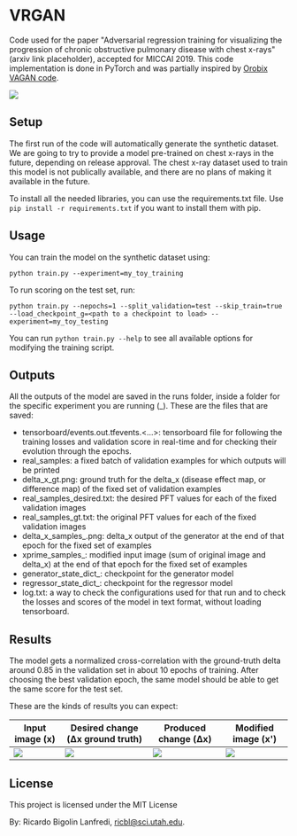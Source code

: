 # VRGAN
Code used for the paper "Adversarial regression training for visualizing the progression of chronic obstructive pulmonary disease with chest x-rays" (arxiv link placeholder), accepted for MICCAI 2019. This code implementation is done in PyTorch and was partially inspired by [Orobix VAGAN code](https://github.com/orobix/Visual-Feature-Attribution-Using-Wasserstein-GANs-Pytorch). 

![](https://github.com/ricbl/vrgan/raw/master/images/vrgan.png)

## Setup

The first run of the code will automatically generate the synthetic dataset. We are going to try to provide a model pre-trained on chest x-rays in the future, depending on release approval. The chest x-ray dataset used to train this model is not publically available, and there are no plans of making it available in the future.

To install all the needed libraries, you can use the requirements.txt file. Use `pip install -r requirements.txt` if you want to install them with pip.

## Usage

You can train the model on the synthetic dataset using:

`python train.py --experiment=my_toy_training`

To run scoring on the test set, run:

`python train.py --nepochs=1 --split_validation=test --skip_train=true --load_checkpoint_g=<path to a checkpoint to load> --experiment=my_toy_testing`

You can run `python train.py --help` to see all available options for modifying the training script.

## Outputs
All the outputs of the model are saved in the runs folder, inside a folder for the specific experiment you are running (<experiment name>\_<timestamp>). These are the files that are saved:
  * tensorboard/events.out.tfevents.<...>: tensorboard file for following the training losses and validation score in real-time and for checking their evolution through the epochs.
  * real_samples: a fixed batch of validation examples for which outputs will be printed
  * delta_x_gt.png: ground truth for the delta_x (disease effect map, or difference map) of the fixed set of validation examples
  * real_samples_desired.txt: the desired PFT values for each of the fixed validation images
  * real_samples_gt.txt: the original PFT values for each of the fixed validation images
  * delta_x_samples_<epoch>.png: delta_x output of the generator at the end of that epoch for the fixed set of examples
  * xprime_samples_<epoch>: modified input image (sum of original image and delta_x) at the end of that epoch for the fixed set of examples
  * generator_state_dict_<epoch>: checkpoint for the generator model
  * regressor_state_dict_<epoch>: checkpoint for the regressor model
  * log.txt: a way to check the configurations used for that run and to check the losses and scores of the model in text format, without loading tensorboard.

## Results
The model gets a normalized cross-correlation with the ground-truth delta around 0.85 in the validation set in about 10 epochs of training. After choosing the best validation epoch, the same model should be able to get the same score for the test set.

These are the kinds of results you can expect:

Input image (x) |  Desired change (Δx ground truth)  |  Produced change (Δx)  | Modified image (x')
--- | --- | --- | ---
![](https://github.com/ricbl/vrgan/raw/master/images/x.png)  |  ![](https://github.com/ricbl/vrgan/raw/master/images/delta_x_gt.png)  | ![](https://github.com/ricbl/vrgan/raw/master/images/delta_x.png) | ![](https://github.com/ricbl/vrgan/raw/master/images/xprime.png)

## License

This project is licensed under the MIT License

By: Ricardo Bigolin Lanfredi, [ricbl@sci.utah.edu](mailto:ricbl@sci.utah.edu). 